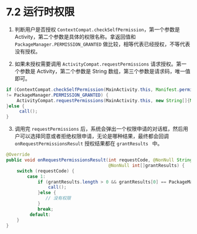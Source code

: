 # 7.2 运行时权限
1. 判断用户是否授权 `ContextCompat.checkSelfPermission`，第一个参数是 Activity，第二个参数是具体的权限名称。拿返回值和 `PackageManager.PERMISSION_GRANTED` 做比较，相等代表已经授权，不等代表没有授权。

2. 如果未授权需要调用 `ActivityCompat.requestPermissions` 请求授权。第一个参数是 Activity，第二个参数是 String 数组，第三个参数是请求码，唯一值即可。
``` java
if (ContextCompat.checkSelfPermission(MainActivity.this, Manifest.permission.CALL_PHONE)
!= PackageManager.PERMISSION_GRANTED) {
    ActivityCompat.requestPermissions(MainActivity.this, new String[]{Manifest.permission.CALL_PHONE}, 1);
}else {
     call();
}
```

3. 调用完 `requestPermissions` 后，系统会弹出一个权限申请的对话框，然后用户可以选择同意或者拒绝权限申请，无论是哪种结果，最终都会回调 `onRequestPermissionsResult` 授权结果都在 `grantResults ` 中。
``` java
@Override
public void onRequestPermissionsResult(int requestCode, @NonNull String[]permissions,
                                       @NonNull int[]grantResults) {
    switch (requestCode) {
        case 1:
            if (grantResults.length > 0 && grantResults[0] == PackageManager.PERMISSION_GRANTED) {
                call();
            }else {
               // 没有权限
            }
            break;
         default:
    }
}
```
